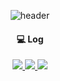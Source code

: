 <div align="center">

![header](https://capsule-render.vercel.app/api?type=rounded&color=79AC78&height=160&text=💡%20Ye%20Jin's%20Github️&fontSize=50&fontColor=FFFFFF)
  
#### 💻 Log
<a href="https://velog.io/@pockyjx_">
  <img src="https://img.shields.io/badge/Velog-20C997?style=flat&logo=Velog&logoColor=White"/>
</a> 
  
<a href="https://www.notion.so/6efc351eb13946e2834ef17695b28a03">
  <img src="https://img.shields.io/badge/Notion-000000?style=flat&logo=Notion&logoColor=White"/>
</a>
 
  <img src="https://github-readme-stats.vercel.app/api?username=pockyjx&show_icons=true">


</div>
